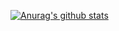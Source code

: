 [![Anurag's github stats](https://github-readme-stats.vercel.app/api?username=celinawierzbicka)](https://github.com/anuraghazra/github-readme-stats)